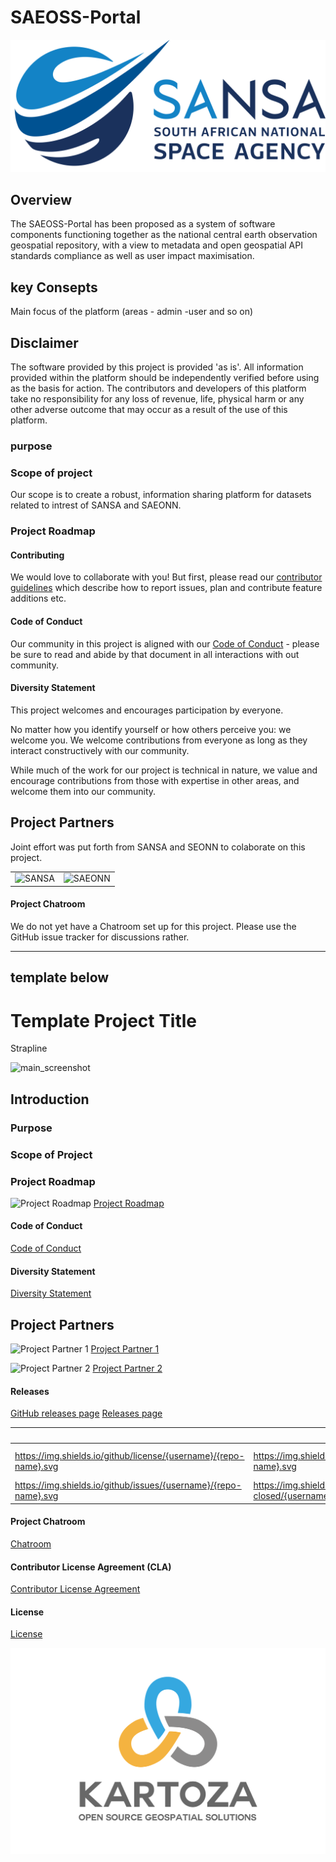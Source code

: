 # SAEOSS-Portal

![SAEOSS_Logo](./img/SANSA_Logo.png)

## Overview
The SAEOSS-Portal has been proposed as a system of software components functioning together as the national central earth observation geospatial repository, with a view to metadata and open geospatial API standards compliance as well as user impact maximisation.

## key Consepts
Main focus of the platform (areas - admin -user and so on)

<!-- 
A **project** (dashboard) is the most important feature of GeoSight. Projects
combine different elements (Reference datasets, indicators, and context layers)
and enable data visualization/analysis for all end users. 

**Context layers** are geospatial layers used to contextualise the information
presented in a project.

**Indicators layers** derive from spreadsheets or other intelligence assets
harvested by the platform.

**Widgets** are visual components such as charts generated by performing data
analysis on country/regional levels and the indicator data. -->

## Disclaimer

<div class="admonition warning">
The software provided by this project is provided 'as is'. All information provided within the platform should be independently verified before using as the basis for action. The contributors and developers of this platform take no responsibility for any loss of revenue, life, physical harm or any other adverse outcome that may occur as a result of the use of this platform. 
</div>

### purpose

### Scope of project
Our scope is to create a robust, information sharing platform for datasets related to intrest of SANSA and SAEONN.

### Project Roadmap

#### Contributing
We would love to collaborate with you! But first, please read our [contributor
guidelines](about/contributing.md) which describe how to report
issues, plan and contribute feature additions etc.

#### Code of Conduct
Our community in this project is aligned with our [Code of
Conduct](about/code-of-conduct.md) - please be sure to read and abide by that
document in all interactions with out community.

#### Diversity Statement
This project welcomes and encourages participation by everyone.

No matter how you identify yourself or how others perceive you: we welcome you.
We welcome contributions from everyone as long as they interact constructively
with our community.

While much of the work for our project is technical in nature, we value and
encourage contributions from those with expertise in other areas, and welcome
them into our community.

## Project Partners
Joint effort was put forth from SANSA and SEONN to colaborate on this project.

|                                |                                  |
|--------------------------------|----------------------------------|
|![SANSA](/img/SANSA_Logo.png)  |![SAEONN](/img/SAEONN_Logo.png)  |


<!-- #### Releases

Our releases are published on our [GitHub releases page](https://github.com/unicef-drp/GeoSight-OS/releases)

| | **Project Badges** | |
| ----------------------- | ----------------------- | ----------------------- |
| ![License](https://img.shields.io/github/license/unicef-drp/GeoSight-OS.svg) | ![Version](https://img.shields.io/github/release/unicef-drp/GeoSight-OS.svg) | ![Commits](https://img.shields.io/github/commits-since/unicef-drp/GeoSight-OS/{version}.svg) |
| ![Issue Tracker](https://img.shields.io/github/issues/unicef-drp/GeoSight-OS.svg) | ![Closed Issues](https://img.shields.io/github/issues-closed/unicef-drp/GeoSight-OS.svg) | ![Pull requests](https://img.shields.io/github/issues-pr/unicef-drp/GeoSight-OS.svg) | -->


#### Project Chatroom
We do not yet have a Chatroom set up for this project. Please use the GitHub issue tracker for discussions rather.
<!-- 
#### Contributor License Agreement (CLA)
Contributions to this project will be subject to our [Contributor License Agreement]() (Coming soon) -->

<!-- #### License
This project is open source, published under the [License](about/license.md). 
You can read our license to find out what rights this license bestows to users and contributors. -->


-----------------------------------------------------------------------------
template below
-----------------------------------------------------------------------------

# Template Project Title
<!-- This is the Home Page, replace all of the titles with relevant titles -->

Strapline <!-- replace with one line product description -->

![main_screenshot]() <!-- change path to main screenshot, InaSAFE is a good reference -->

## Introduction

<!-- Insert introduction paragraphs here -->
<!-- Can also input short video demo of project here (YouTube link, etc) -->
<!-- Can contain Purpose/Why of project and the Scope of Project without use of sub-headings-->

### Purpose

### Scope of Project

### Project Roadmap

![Project Roadmap]()
[Project Roadmap]()
<!-- Either insert link to roadmap or actual roadmap (Speak to team leads) -->

#### Code of Conduct

<!-- Insert link to Code of Conduct -->
[Code of Conduct]()

#### Diversity Statement

<!-- Insert link to Diversity Statement -->
[Diversity Statement]()

## Project Partners

<!-- Insert Project Partner Logos and/or Links -->
![Project Partner 1]()
[Project Partner 1]()

![Project Partner 2]()
[Project Partner 2]()

#### Releases

<!-- Insert links to release pages -->
[GitHub releases page]()
[Releases page]()


| | **Project Badges** | |
| ----------------------- | ----------------------- | ----------------------- |
| https://img.shields.io/github/license/{username}/{repo-name}.svg | https://img.shields.io/github/realese/{username}/{repo-name}.svg | https://img.shields.io/github/commits-since/{username}/{repo-name}/{version}.svg |
| https://img.shields.io/github/issues/{username}/{repo-name}.svg | https://img.shields.io/github/issues-closed/{username}/{repo-name}.svg | https://img.shields.io/github/issues-pr/{username}/{repo-name}.svg |

#### Project Chatroom

<!-- Insert links to chatroom pages if available, otherwise remove -->
[Chatroom]()

#### Contributor License Agreement (CLA)
<!-- Insert links to CLA -->
[Contributor License Agreement]()

#### License

[License]() <!-- Link to project license in about page -->

<!-- Keep the Kartoza Logo at the bottom of the page if the project allows -->
![Kartoza Logo](img/logo.svg)